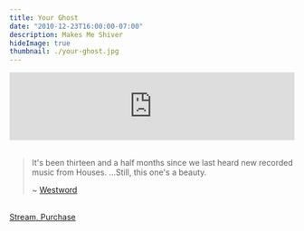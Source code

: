 ```yaml
---
title: Your Ghost
date: "2010-12-23T16:00:00-07:00"
description: Makes Me Shiver
hideImage: true
thumbnail: ./your-ghost.jpg
---
```


<iframe style="border: 0; width: 100%; height: 120px;" src="https://bandcamp.com/EmbeddedPlayer/track=341526956/size=large/bgcol=ffffff/linkcol=0687f5/tracklist=false/artwork=small/transparent=true/" seamless frameborder="0"></iframe><br /><br />

> It's been thirteen and a half months since we last heard new recorded music from Houses. ...Still, this one's a beauty.
>
> ~ [Westword](https://www.westword.com/music/houses-debut-first-single-from-long-awaited-winter-ep-5703419)


<br /><a href="https://we-are-houses.bandcamp.com/track/your-ghost" target="_blank" class="button primary fit">Stream, Purchase</a>

